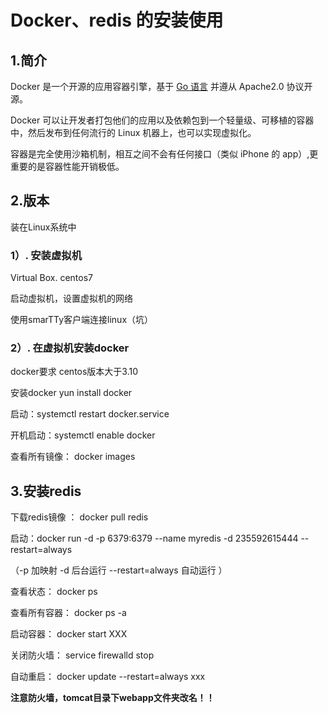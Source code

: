 # Docker、redis 的安装使用

## 1.简介

Docker 是一个开源的应用容器引擎，基于 [Go 语言](https://www.runoob.com/go/go-tutorial.html) 并遵从 Apache2.0 协议开源。

Docker 可以让开发者打包他们的应用以及依赖包到一个轻量级、可移植的容器中，然后发布到任何流行的 Linux 机器上，也可以实现虚拟化。

容器是完全使用沙箱机制，相互之间不会有任何接口（类似 iPhone 的 app）,更重要的是容器性能开销极低。



## 2.版本

装在Linux系统中

### 1）. 安装虚拟机

Virtual Box.  centos7

启动虚拟机，设置虚拟机的网络

使用smarTTy客户端连接linux（坑）

### 2）. 在虚拟机安装docker

docker要求 centos版本大于3.10

安装docker  yun install docker

启动：systemctl restart docker.service

开机启动：systemctl enable docker

查看所有镜像： docker images



## 3.安装redis

下载redis镜像 ： docker pull redis

启动：docker run -d -p 6379:6379 --name myredis -d 235592615444 --restart=always

（-p 加映射   -d  后台运行 --restart=always  自动运行 ）

查看状态： docker ps

查看所有容器： docker ps -a

启动容器： docker start XXX

关闭防火墙： service firewalld stop

自动重启： docker update --restart=always xxx  

**注意防火墙，tomcat目录下webapp文件夹改名！！**





